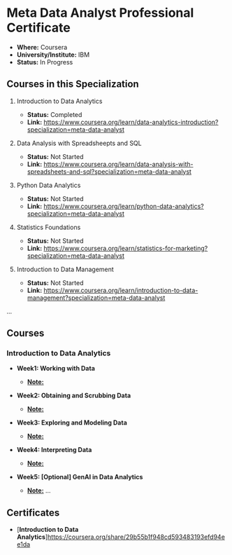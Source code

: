 # Meta Data Analyst Professional Certificate

- **Where:** Coursera
- **University/Institute:** IBM
- **Status:** In Progress

## Courses in this Specialization

1. Introduction to Data Analytics
   - **Status:** Completed
   - **Link:** <https://www.coursera.org/learn/data-analytics-introduction?specialization=meta-data-analyst>

2. Data Analysis with Spreadsheepts and SQL
   - **Status:** Not Started
   - **Link:** <https://www.coursera.org/learn/data-analysis-with-spreadsheets-and-sql?specialization=meta-data-analyst>
  
3. Python Data Analytics
   - **Status:** Not Started
   - **Link:** <https://www.coursera.org/learn/python-data-analytics?specialization=meta-data-analyst>

4. Statistics Foundations
   - **Status:** Not Started
   - **Link:** <https://www.coursera.org/learn/statistics-for-marketing?specialization=meta-data-analyst>
  
5. Introduction to Data Management
   - **Status:** Not Started
   - **Link:** <https://www.coursera.org/learn/introduction-to-data-management?specialization=meta-data-analyst>

...

## Courses

### Introduction to Data Analytics

- **Week1: Working with Data**
  - [**Note:**](https://github.com/edaaydinea/MetaDataAnalyst/blob/main/L1/Week1/lecture_note.md)

- **Week2: Obtaining and Scrubbing Data**
  - [**Note:**](https://github.com/edaaydinea/MetaDataAnalyst/blob/main/L1/Week2/lecture_note.md)

- **Week3: Exploring and Modeling Data**
  - [**Note:**](https://github.com/edaaydinea/MetaDataAnalyst/blob/main/L1/Week3/lecture_note.md)

- **Week4: Interpreting Data**
  - [**Note:**](https://github.com/edaaydinea/MetaDataAnalyst/blob/main/L1/Week4/lecture_note.md)

- **Week5: [Optional] GenAI in Data Analytics**
  - [**Note:**](https://github.com/edaaydinea/MetaDataAnalyst/blob/main/L1/Week5/lecture_note.md)
...

## Certificates

- [**Introduction to Data Analytics**]https://coursera.org/share/29b55b1f948cd593483193efd94ee1da
